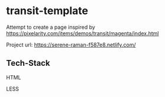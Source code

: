 # transit-template

Attempt to create a page inspired by https://pixelarity.com/items/demos/transit/magenta/index.html

Project url: https://serene-raman-f587e8.netlify.com/

## Tech-Stack

HTML

LESS
